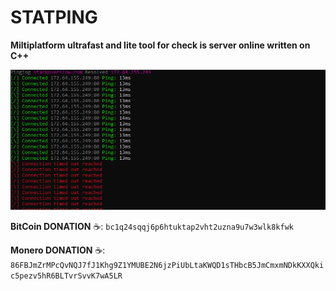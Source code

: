 # **STATPING**
**Miltiplatform ultrafast and lite tool for check is server online written on C++**


![alt text](img/image.png)


**BitCoin DONATION** ☕️: ```bc1q24sqqj6p6htuktap2vht2uzna9u7w3wlk8kfwk```

**Monero DONATION** ☕️: ```86FBJmZrMPcQvNQJ7fJ1Khg9Z1YMUBE2N6jzPiUbLtaKWQD1sTHbcB5JmCmxmNDkKXXQkic5pezv5hR6BLTvrSvvK7wA5LR```
